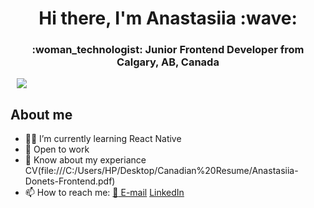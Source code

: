 <div id="header" align="center">
<h1>Hi there, I'm Anastasiia :wave:</h1>
<h3>:woman_technologist: Junior Frontend Developer from Calgary, AB, Canada</h3>
</div>

<div id="socials" align="center" style="width: 35px">
<a href='https://www.linkedin.com/in/anastasiia-donets-full-stack-dev/'>
  <img src="https://img.shields.io/badge/LinkedIn-blue?style=for-the-badgelogo=linkedinlogoColor=white"/>
  </a>
  </div>

## About me

- :man_student: I’m currently learning React Native
- :office: Open to work
- :page_facing_up: Know about my experiance CV(file:///C:/Users/HP/Desktop/Canadian%20Resume/Anastasiia-Donets-Frontend.pdf)
- :mailbox: How to reach me: [:e-mail: E-mail](mailto:donets.dot@gmail.com) [LinkedIn](https://www.linkedin.com/in/anastasiia-donets-full-stack-dev/)

